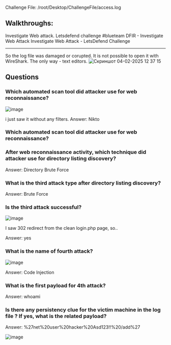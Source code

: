 Challenge File: /root/Desktop/ChallengeFile/access.log

## Walkthroughs:
Investigate Web attack. Letsdefend challenge #blueteam
DFIR - Investigate Web Attack
Investigate Web Attack - LetsDefend Challenge

------

So the log file was damaged or corupted. It is not possible to open it with WireShark. The only way - text editors.
![Скриншот 04-02-2025 12 37 15](https://github.com/user-attachments/assets/544d1640-6ca5-46cc-bfdb-c21e0b28733a)

## Questions

### Which automated scan tool did attacker use for web reconnaissance?

![image](https://github.com/user-attachments/assets/08fe8075-b424-4ec5-bd9d-00b0038d5f5c)

i just saw it without any filters.
Answer: Nikto

### Which automated scan tool did attacker use for web reconnaissance?

### After web reconnaissance activity, which technique did attacker use for directory listing discovery?

Answer: Directory Brute Force

### What is the third attack type after directory listing discovery?

Answer: Brute Force

### Is the third attack successful?

![image](https://github.com/user-attachments/assets/d85c0c89-0bc7-4336-9f45-32b402215bc7)

I saw 302 redirect from the clean login.php page, so..

Answer: yes

### What is the name of fourth attack?

![image](https://github.com/user-attachments/assets/e422a37c-7bfe-41df-bc6e-f440701fc2c4)

Answer: Code Injection

### What is the first payload for 4th attack?

Answer: whoami

### Is there any persistency clue for the victim machine in the log file ? If yes, what is the related payload?

Answer: %27net%20user%20hacker%20Asd123!!%20/add%27

![image](https://github.com/user-attachments/assets/9c0b0d31-3e84-4596-a69c-0a01efcb4e56)
